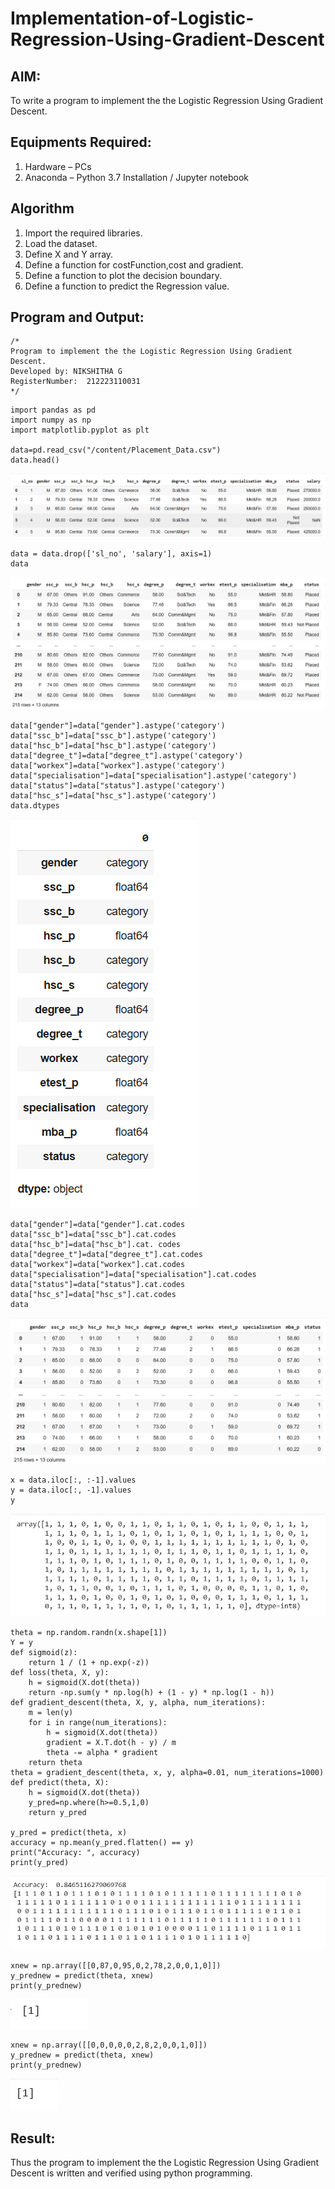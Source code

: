 # Implementation-of-Logistic-Regression-Using-Gradient-Descent

## AIM:
To write a program to implement the the Logistic Regression Using Gradient Descent.

## Equipments Required:
1. Hardware – PCs
2. Anaconda – Python 3.7 Installation / Jupyter notebook

## Algorithm
1. Import the required libraries.
2. Load the dataset.
3. Define X and Y array.
4. Define a function for costFunction,cost and gradient.
5. Define a function to plot the decision boundary.
6. Define a function to predict the Regression value. 

## Program and Output:
```
/*
Program to implement the the Logistic Regression Using Gradient Descent.
Developed by: NIKSHITHA G
RegisterNumber:  212223110031
*/
```
```
import pandas as pd 
import numpy as np 
import matplotlib.pyplot as plt

data=pd.read_csv("/content/Placement_Data.csv")
data.head()
```
![alt text](<Screenshot 2025-04-12 205229.png>)
```
data = data.drop(['sl_no', 'salary'], axis=1)
data
```
![alt text](<Screenshot 2025-04-12 205757.png>)
```
data["gender"]=data["gender"].astype('category') 
data["ssc_b"]=data["ssc_b"].astype('category') 
data["hsc_b"]=data["hsc_b"].astype('category') 
data["degree_t"]=data["degree_t"].astype('category') 
data["workex"]=data["workex"].astype('category') 
data["specialisation"]=data["specialisation"].astype('category') 
data["status"]=data["status"].astype('category') 
data["hsc_s"]=data["hsc_s"].astype('category') 
data.dtypes
```
![alt text](<Screenshot 2025-04-12 205806.png>)
```
data["gender"]=data["gender"].cat.codes 
data["ssc_b"]=data["ssc_b"].cat.codes 
data["hsc_b"]=data["hsc_b"].cat. codes
data["degree_t"]=data["degree_t"].cat.codes 
data["workex"]=data["workex"].cat.codes 
data["specialisation"]=data["specialisation"].cat.codes 
data["status"]=data["status"].cat.codes 
data["hsc_s"]=data["hsc_s"].cat.codes 
data
```
![alt text](<Screenshot 2025-04-12 205821.png>)
```
x = data.iloc[:, :-1].values 
y = data.iloc[:, -1].values 
y
```
![alt text](<Screenshot 2025-04-12 205829.png>)
```
theta = np.random.randn(x.shape[1]) 
Y = y
def sigmoid(z): 
    return 1 / (1 + np.exp(-z))
def loss(theta, X, y): 
    h = sigmoid(X.dot(theta))
    return -np.sum(y * np.log(h) + (1 - y) * np.log(1 - h))
def gradient_descent(theta, X, y, alpha, num_iterations): 
    m = len(y)
    for i in range(num_iterations): 
        h = sigmoid(X.dot(theta)) 
        gradient = X.T.dot(h - y) / m 
        theta -= alpha * gradient 
    return theta
theta = gradient_descent(theta, x, y, alpha=0.01, num_iterations=1000)
def predict(theta, X): 
    h = sigmoid(X.dot(theta)) 
    y_pred=np.where(h>=0.5,1,0) 
    return y_pred

y_pred = predict(theta, x) 
accuracy = np.mean(y_pred.flatten() == y)
print("Accuracy: ", accuracy) 
print(y_pred)
```
![alt text](<Screenshot 2025-04-12 205839.png>)
```
xnew = np.array([[0,87,0,95,0,2,78,2,0,0,1,0]]) 
y_prednew = predict(theta, xnew) 
print(y_prednew)
```
![alt text](<Screenshot 2025-04-12 205846.png>)
```
xnew = np.array([[0,0,0,0,0,2,8,2,0,0,1,0]]) 
y_prednew = predict(theta, xnew) 
print(y_prednew)
```
![alt text](<Screenshot 2025-04-12 205851.png>)
## Result:
Thus the program to implement the the Logistic Regression Using Gradient Descent is written and verified using python programming.

